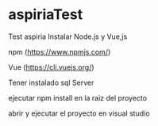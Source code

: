 # aspiriaTest

Test aspiria
Instalar Node.js y Vue,js

npm (https://www.npmjs.com/)

Vue (https://cli.vuejs.org/)

Tener instalado sql Server

ejecutar npm install en la raiz del proyecto

abrir y ejecutar el proyecto en visual studio
